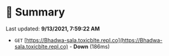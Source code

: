 # 📖 Summary
Last updated: **9/13/2021, 7:59:22 AM**

- `GET` [https://Bhadwa-sala.toxicblte.repl.co](https://Bhadwa-sala.toxicblte.repl.co) - **Down** (186ms)
